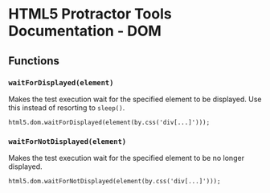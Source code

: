 # HTML5 Protractor Tools Documentation - DOM

## Functions

### `waitForDisplayed(element)`

Makes the test execution wait for the specified element to be displayed. Use this instead of resorting to `sleep()`.

```
html5.dom.waitForDisplayed(element(by.css('div[...]')));
```

### `waitForNotDisplayed(element)`

Makes the test execution wait for the specified element to be no longer displayed.

```
html5.dom.waitForNotDisplayed(element(by.css('div[...]')));
```
